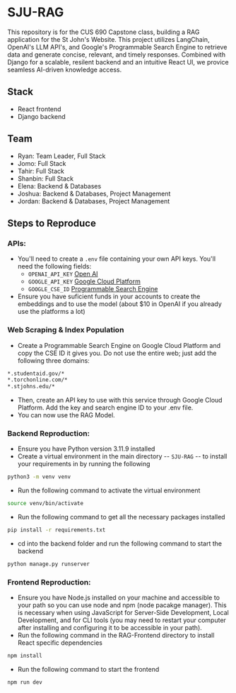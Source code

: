 # SJU-RAG
This repository is for the CUS 690 Capstone class, building a RAG application for the St John's Website.  This project utilizes LangChain, OpenAI's LLM API's, and Google's Programmable Search Engine to retrieve data and generate concise, relevant, and timely responses.  Combined with Django for a scalable, resilent backend and an intuitive React UI, we provice seamless AI-driven knowledge access.
  
## Stack 
- React frontend
- Django backend

## Team 
- Ryan: Team Leader, Full Stack 
- Jomo: Full Stack
- Tahir: Full Stack
- Shanbin: Full Stack
- Elena: Backend & Databases
- Joshua: Backend & Databases, Project Management
- Jordan: Backend & Databases, Project Management

## Steps to Reproduce 
### APIs:
- You'll need to create a `.env` file containing your own API keys.  You'll need the following fields:
    - `OPENAI_API_KEY` [Open AI](https://platform.openai.com/docs/overview)
    - `GOOGLE_API_KEY` [Google Cloud Platform](https://console.cloud.google.com/)
    - `GOOGLE_CSE_ID`  [Programmable Search Engine](https://programmablesearchengine.google.com/)
- Ensure you have suficient funds in your accounts to create the embeddings and to use the model (about $10 in OpenAI if you already use the platforms a lot)

 ### Web Scraping & Index Population
- Create a Programmable Search Engine on Google Cloud Platform and copy the CSE ID it gives you.  Do not use the entire web; just add the following three domains:
```sh
*.studentaid.gov/*
*.torchonline.com/*
*.stjohns.edu/*
```
- Then, create an API key to use with this service through Google Cloud Platform.  Add the key and search engine ID to your .env file.
- You can now use the RAG Model.

### Backend Reproduction:
- Ensure you have Python version 3.11.9 installed
- Create a virtual environment in the main directory -- `SJU-RAG` -- to install your requirements in by running the following
```sh
python3 -m venv venv
```
- Run the following command to activate the virtual environment
```sh
source venv/bin/activate
``` 
- Run the following command to get all the necessary packages installed
```sh
pip install -r requirements.txt
```
- cd into the backend folder and run the following command to start the backend
```sh
python manage.py runserver
```

### Frontend Reproduction:
- Ensure you have Node.js installed on your machine and accessible to your path so you can use node and npm (node pacakge manager).  This is necessary when using JavaScript for Server-Side Development, Local Development, and for CLI tools (you may need to restart your computer after installing and configuring it to be accessible in your path).
- Run the following command in the RAG-Frontend directory to install React specific dependencies
```sh
npm install
```
- Run the following command to start the frontend
```sh
npm run dev
```

